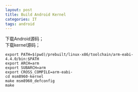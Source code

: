 ```yaml
---
layout: post
title: Build Android Kernel
categories: IT
tags: android
---
```


下载Android源码；   
下载kernel源码；

    export PATH=$(pwd)/prebuilt/linux-x86/toolchain/arm-eabi-4.4.0/bin:$PATH
    export ARCH=arm
    export SUBARCH=arm
    export CROSS_COMPILE=arm-eabi-
    cd msm8960-kernel
    make msm8960_defconfig
    make


